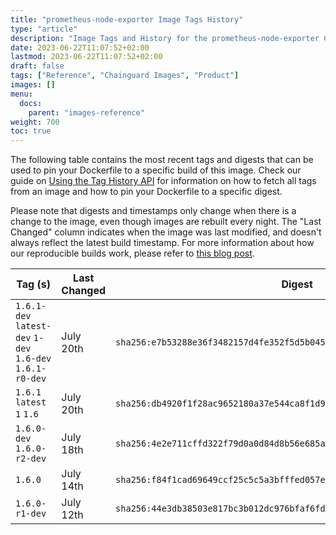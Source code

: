 ```yaml
---
title: "prometheus-node-exporter Image Tags History"
type: "article"
description: "Image Tags and History for the prometheus-node-exporter Chainguard Image"
date: 2023-06-22T11:07:52+02:00
lastmod: 2023-06-22T11:07:52+02:00
draft: false
tags: ["Reference", "Chainguard Images", "Product"]
images: []
menu:
  docs:
    parent: "images-reference"
weight: 700
toc: true
---
```


The following table contains the most recent tags and digests that can be used to pin your Dockerfile to a specific build of this image. Check our guide on [Using the Tag History API](/chainguard/chainguard-images/using-the-tag-history-api/) for information on how to fetch all tags from an image and how to pin your Dockerfile to a specific digest.

Please note that digests and timestamps only change when there is a change to the image, even though images are rebuilt every night. The "Last Changed" column indicates when the image was last modified, and doesn't always reflect the latest build timestamp. For more information about how our reproducible builds work, please refer to [this blog post](https://www.chainguard.dev/unchained/reproducing-chainguards-reproducible-image-builds).

| Tag (s)                                                    | Last Changed | Digest                                                                    |
|------------------------------------------------------------|--------------|---------------------------------------------------------------------------|
|  `1.6.1-dev` `latest-dev` `1-dev` `1.6-dev` `1.6.1-r0-dev` | July 20th    | `sha256:e7b53288e36f3482157d4fe352f5d5b045be1f96590919f6e9c02d916327d6cb` |
|  `1.6.1` `latest` `1` `1.6`                                | July 20th    | `sha256:db4920f1f28ac9652180a37e544ca8f1d997190fe223579b3a725ea2120670e7` |
|  `1.6.0-dev` `1.6.0-r2-dev`                                | July 18th    | `sha256:4e2e711cffd322f79d0a0d84d8b56e685ae3562e06294c5d796fe3df77e67bf3` |
|  `1.6.0`                                                   | July 14th    | `sha256:f84f1cad69649ccf25c5c5a3bfffed057eea0942da165437e8b2d212d18a352a` |
|  `1.6.0-r1-dev`                                            | July 12th    | `sha256:44e3db38503e817bc3b012dc976bfaf6fd63ac06bedb98fd6b2be689bd813802` |
